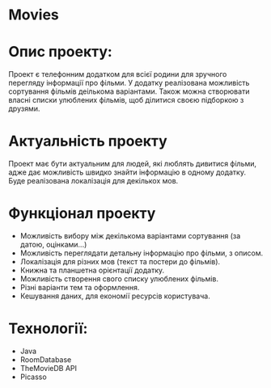 # Movies
# Опис проекту:
Проект є телефонним додатком для всієї родини для зручного перегляду інформації про фільми. У додатку реалізована можливість сортування фільмів деількома варіантами. Також можна створювати власні списки улюблених фільмів, щоб ділитися своєю підборкою з друзями.
# Актуальність проекту
Проект має бути актуальним для людей, які люблять дивитися фільми, адже дає можливість швидко знайти інформацію в одному додатку. Буде реалізована локалізація для декількох мов.
# Функціонал проекту
* Можливість вибору між декількома варіантами сортування (за датою, оцінками...) 
* Можливість переглядати детальну інформацію про фільми, з описом.
* Локалізація для різних мов (текст та постери до фільмів).
* Книжна та планшетна орієнтації додатку.
* Можливість створення свого списку улюблених фільмів.
* Різні варіанти тем та оформлення.
* Кешування даних, для економії ресурсів користувача.
# Технології:
* Java
* RoomDatabase
* TheMovieDB API
* Picasso
# 
